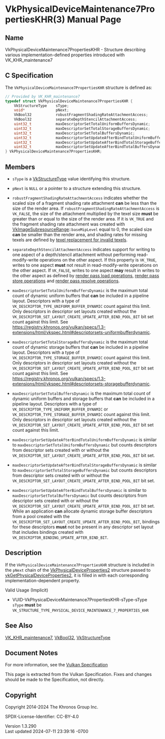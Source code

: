 # VkPhysicalDeviceMaintenance7PropertiesKHR(3) Manual Page

## Name

VkPhysicalDeviceMaintenance7PropertiesKHR - Structure describing various
implementation-defined properties introduced with VK_KHR_maintenance7



## <a href="#_c_specification" class="anchor"></a>C Specification

The `VkPhysicalDeviceMaintenance7PropertiesKHR` structure is defined as:

``` c
// Provided by VK_KHR_maintenance7
typedef struct VkPhysicalDeviceMaintenance7PropertiesKHR {
    VkStructureType    sType;
    void*              pNext;
    VkBool32           robustFragmentShadingRateAttachmentAccess;
    VkBool32           separateDepthStencilAttachmentAccess;
    uint32_t           maxDescriptorSetTotalUniformBuffersDynamic;
    uint32_t           maxDescriptorSetTotalStorageBuffersDynamic;
    uint32_t           maxDescriptorSetTotalBuffersDynamic;
    uint32_t           maxDescriptorSetUpdateAfterBindTotalUniformBuffersDynamic;
    uint32_t           maxDescriptorSetUpdateAfterBindTotalStorageBuffersDynamic;
    uint32_t           maxDescriptorSetUpdateAfterBindTotalBuffersDynamic;
} VkPhysicalDeviceMaintenance7PropertiesKHR;
```

## <a href="#_members" class="anchor"></a>Members

- `sType` is a [VkStructureType](https://registry.khronos.org/vulkan/specs/1.3-extensions/man/html/VkStructureType.html) value identifying
  this structure.

- `pNext` is `NULL` or a pointer to a structure extending this
  structure.

- <span id="limits-robustFragmentShadingRateAttachmentAccess"></span>
  `robustFragmentShadingRateAttachmentAccess` indicates whether the
  scaled size of a fragment shading rate attachment **can** be less than
  the size of the render area. If
  `robustFragmentShadingRateAttachmentAccess` is `VK_FALSE`, the size of
  the attachment multiplied by the texel size **must** be greater than
  or equal to the size of the render area. If it is `VK_TRUE` and the
  fragment shading rate attachment was created with
  [VkImageSubresourceRange](https://registry.khronos.org/vulkan/specs/1.3-extensions/man/html/VkImageSubresourceRange.html)::`baseMipLevel`
  equal to 0, the scaled size **can** be smaller than the render area,
  and shading rates for missing texels are defined by <a
  href="https://registry.khronos.org/vulkan/specs/1.3-extensions/html/vkspec.html#textures-texel-replacement"
  target="_blank" rel="noopener">texel replacement for invalid texels</a>.

- <span id="limits-separateDepthStencilAttachmentAccess"></span>
  `separateDepthStencilAttachmentAccess` indicates support for writing
  to one aspect of a depth/stencil attachment without performing
  read-modify-write operations on the other aspect. If this property is
  `VK_TRUE`, writes to one aspect **must** not result in
  read-modify-write operations on the other aspect. If `VK_FALSE`,
  writes to one aspect **may** result in writes to the other aspect as
  defined by <a
  href="https://registry.khronos.org/vulkan/specs/1.3-extensions/html/vkspec.html#renderpass-load-operations"
  target="_blank" rel="noopener">render pass load operations</a>, <a
  href="https://registry.khronos.org/vulkan/specs/1.3-extensions/html/vkspec.html#renderpass-store-operations"
  target="_blank" rel="noopener">render pass store operations</a> and <a
  href="https://registry.khronos.org/vulkan/specs/1.3-extensions/html/vkspec.html#renderpass-resolve-operations"
  target="_blank" rel="noopener">render pass resolve operations</a>.

- <span id="limits-maxDescriptorSetTotalUniformBuffersDynamic"></span>
  `maxDescriptorSetTotalUniformBuffersDynamic` is the maximum total
  count of dynamic uniform buffers that **can** be included in a
  pipeline layout. Descriptors with a type of
  `VK_DESCRIPTOR_TYPE_UNIFORM_BUFFER_DYNAMIC` count against this limit.
  Only descriptors in descriptor set layouts created without the
  `VK_DESCRIPTOR_SET_LAYOUT_CREATE_UPDATE_AFTER_BIND_POOL_BIT` bit set
  count against this limit. See <a
  href="https://registry.khronos.org/vulkan/specs/1.3-extensions/html/vkspec.html#descriptorsets-uniformbufferdynamic"
  class="bare" target="_blank"
  rel="noopener">https://registry.khronos.org/vulkan/specs/1.3-extensions/html/vkspec.html#descriptorsets-uniformbufferdynamic</a>.

- <span id="limits-maxDescriptorSetTotalStorageBuffersDynamic"></span>
  `maxDescriptorSetTotalStorageBuffersDynamic` is the maximum total
  count of dynamic storage buffers that **can** be included in a
  pipeline layout. Descriptors with a type of
  `VK_DESCRIPTOR_TYPE_STORAGE_BUFFER_DYNAMIC` count against this limit.
  Only descriptors in descriptor set layouts created without the
  `VK_DESCRIPTOR_SET_LAYOUT_CREATE_UPDATE_AFTER_BIND_POOL_BIT` bit set
  count against this limit. See <a
  href="https://registry.khronos.org/vulkan/specs/1.3-extensions/html/vkspec.html#descriptorsets-storagebufferdynamic"
  class="bare" target="_blank"
  rel="noopener">https://registry.khronos.org/vulkan/specs/1.3-extensions/html/vkspec.html#descriptorsets-storagebufferdynamic</a>.

- <span id="limits-maxDescriptorSetTotalBuffersDynamic"></span>
  `maxDescriptorSetTotalBuffersDynamic` is the maximum total count of
  dynamic uniform buffers and storage buffers that **can** be included
  in a pipeline layout. Descriptors with a type of
  `VK_DESCRIPTOR_TYPE_UNIFORM_BUFFER_DYNAMIC` or
  `VK_DESCRIPTOR_TYPE_STORAGE_BUFFER_DYNAMIC` count against this limit.
  Only descriptors in descriptor set layouts created without the
  `VK_DESCRIPTOR_SET_LAYOUT_CREATE_UPDATE_AFTER_BIND_POOL_BIT` bit set
  count against this limit.

- <span id="limits-maxDescriptorSetUpdateAfterBindTotalUniformBuffersDynamic"></span>
  `maxDescriptorSetUpdateAfterBindTotalUniformBuffersDynamic` is similar
  to `maxDescriptorSetTotalUniformBuffersDynamic` but counts descriptors
  from descriptor sets created with or without the
  `VK_DESCRIPTOR_SET_LAYOUT_CREATE_UPDATE_AFTER_BIND_POOL_BIT` bit set.

- <span id="limits-maxDescriptorSetUpdateAfterBindTotalStorageBuffersDynamic"></span>
  `maxDescriptorSetUpdateAfterBindTotalStorageBuffersDynamic` is similar
  to `maxDescriptorSetTotalStorageBuffersDynamic` but counts descriptors
  from descriptor sets created with or without the
  `VK_DESCRIPTOR_SET_LAYOUT_CREATE_UPDATE_AFTER_BIND_POOL_BIT` bit set.

- <span id="limits-maxDescriptorSetUpdateAfterBindTotalBuffersDynamic"></span>
  `maxDescriptorSetUpdateAfterBindTotalBuffersDynamic` is similar to
  `maxDescriptorSetTotalBuffersDynamic` but counts descriptors from
  descriptor sets created with or without the
  `VK_DESCRIPTOR_SET_LAYOUT_CREATE_UPDATE_AFTER_BIND_POOL_BIT` bit set.
  While an application **can** allocate dynamic storage buffer
  descriptors from a pool created with the
  `VK_DESCRIPTOR_SET_LAYOUT_CREATE_UPDATE_AFTER_BIND_POOL_BIT`, bindings
  for these descriptors **must** not be present in any descriptor set
  layout that includes bindings created with
  `VK_DESCRIPTOR_BINDING_UPDATE_AFTER_BIND_BIT`.

## <a href="#_description" class="anchor"></a>Description

If the `VkPhysicalDeviceMaintenance7PropertiesKHR` structure is included
in the `pNext` chain of the
[VkPhysicalDeviceProperties2](https://registry.khronos.org/vulkan/specs/1.3-extensions/man/html/VkPhysicalDeviceProperties2.html)
structure passed to
[vkGetPhysicalDeviceProperties2](https://registry.khronos.org/vulkan/specs/1.3-extensions/man/html/vkGetPhysicalDeviceProperties2.html),
it is filled in with each corresponding implementation-dependent
property.

Valid Usage (Implicit)

- <a href="#VUID-VkPhysicalDeviceMaintenance7PropertiesKHR-sType-sType"
  id="VUID-VkPhysicalDeviceMaintenance7PropertiesKHR-sType-sType"></a>
  VUID-VkPhysicalDeviceMaintenance7PropertiesKHR-sType-sType  
  `sType` **must** be
  `VK_STRUCTURE_TYPE_PHYSICAL_DEVICE_MAINTENANCE_7_PROPERTIES_KHR`

## <a href="#_see_also" class="anchor"></a>See Also

[VK_KHR_maintenance7](https://registry.khronos.org/vulkan/specs/1.3-extensions/man/html/VK_KHR_maintenance7.html),
[VkBool32](https://registry.khronos.org/vulkan/specs/1.3-extensions/man/html/VkBool32.html), [VkStructureType](https://registry.khronos.org/vulkan/specs/1.3-extensions/man/html/VkStructureType.html)

## <a href="#_document_notes" class="anchor"></a>Document Notes

For more information, see the <a
href="https://registry.khronos.org/vulkan/specs/1.3-extensions/html/vkspec.html#VkPhysicalDeviceMaintenance7PropertiesKHR"
target="_blank" rel="noopener">Vulkan Specification</a>

This page is extracted from the Vulkan Specification. Fixes and changes
should be made to the Specification, not directly.

## <a href="#_copyright" class="anchor"></a>Copyright

Copyright 2014-2024 The Khronos Group Inc.

SPDX-License-Identifier: CC-BY-4.0

Version 1.3.290  
Last updated 2024-07-11 23:39:16 -0700
